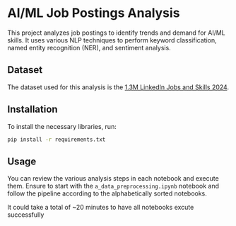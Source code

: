 # AI/ML Job Postings Analysis

This project analyzes job postings to identify trends and demand for AI/ML skills. It uses various NLP techniques to perform keyword classification, named entity recognition (NER), and sentiment analysis.

## Dataset

The dataset used for this analysis is the [1.3M LinkedIn Jobs and Skills 2024](https://www.kaggle.com/datasets/asaniczka/1-3m-linkedin-jobs-and-skills-2024).

## Installation

To install the necessary libraries, run:

```bash
pip install -r requirements.txt
```

## Usage

You can review the various analysis steps in each notebook and execute them. Ensure to start with the `a_data_preprocessing.ipynb` notebook and follow the pipeline according to the alphabetically sorted notebooks.

It could take a total of ~20 minutes to have all notebooks excute successfully